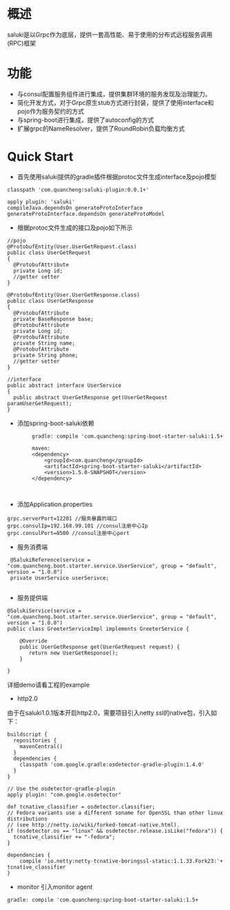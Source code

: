 # 概述

saluki是以Grpc作为底层，提供一套高性能、易于使用的分布式远程服务调用(RPC)框架

# 功能

* 与consul配置服务组件进行集成，提供集群环境的服务发现及治理能力。
* 简化开发方式，对于Grpc原生stub方式进行封装，提供了使用interface和pojo作为服务契约的方式
* 与spring-boot进行集成，提供了autoconfig的方式
* 扩展grpc的NameResolver，提供了RoundRobin负载均衡方式

# Quick Start

* 首先使用saluki提供的gradle插件根据protoc文件生成interface及pojo模型

```
classpath 'com.quancheng:saluki-plugin:0.0.1+'

apply plugin: 'saluki'
compileJava.dependsOn generateProtoInterface 
generateProtoInterface.dependsOn generateProtoModel
```

* 根据protoc文件生成的接口及pojo如下所示

```
//pojo
@ProtobufEntity(User.UserGetRequest.class)
public class UserGetRequest
{
  @ProtobufAttribute
  private Long id;
  //getter setter
}

@ProtobufEntity(User.UserGetResponse.class)
public class UserGetResponse
{
  @ProtobufAttribute
  private BaseResponse base;
  @ProtobufAttribute
  private Long id;
  @ProtobufAttribute
  private String name;
  @ProtobufAttribute
  private String phone;
  //getter setter
}

//interface
public abstract interface UserService
{
  public abstract UserGetResponse get(UserGetRequest paramUserGetRequest);
}

```

* 添加spring-boot-saluki依赖

```
        gradle: compile 'com.quancheng:spring-boot-starter-saluki:1.5+
        
        maven:
        <dependency>
			<groupId>com.quancheng</groupId>
			<artifactId>spring-boot-starter-saluki</artifactId>
			<version>1.5.0-SNAPSHOT</version>
		</dependency>
		
		 
```

* 添加Application.properties

```
grpc.serverPort=12201 //服务暴露的端口
grpc.consulIp=192.168.99.101 //consul注册中心Ip
grpc.consulPort=8500 //consul注册中心port

```

* 服务消费端

```
 @SalukiReference(service = "com.quancheng.boot.starter.service.UserService", group = "default", version = "1.0.0")
 private UserService userSerivce;
    
```

* 服务提供端

```
@SalukiService(service = "com.quancheng.boot.starter.service.UserService", group = "default", version = "1.0.0")
public class GreeterServiceImpl implements GreeterService {

    @Override
    public UserGetResponse get(UserGetRequest request) {
       return new UserGetResponse();
    }

}

```

详细demo请看工程的example


* http2.0

由于在saluki1.0.1版本开启http2.0，需要项目引入netty ssl的native包，引入如下：

```
buildscript {
  repositories {
    mavenCentral()
  }
  dependencies {
    classpath 'com.google.gradle:osdetector-gradle-plugin:1.4.0'
  }
}

// Use the osdetector-gradle-plugin
apply plugin: "com.google.osdetector"

def tcnative_classifier = osdetector.classifier;
// Fedora variants use a different soname for OpenSSL than other linux distributions
// (see http://netty.io/wiki/forked-tomcat-native.html).
if (osdetector.os == "linux" && osdetector.release.isLike("fedora")) {
  tcnative_classifier += "-fedora";
}

dependencies {
    compile 'io.netty:netty-tcnative-boringssl-static:1.1.33.Fork23:'+ tcnative_classifier
}
```
* monitor
引入monitor agent
```
gradle: compile 'com.quancheng:spring-boot-starter-saluki:1.5+
```